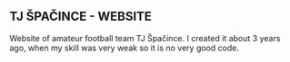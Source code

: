 ## TJ ŠPAČINCE - WEBSITE

Website of amateur football team TJ Špačince. I created it about 3 years ago, when my skill was very weak  so it is no very good code. 
